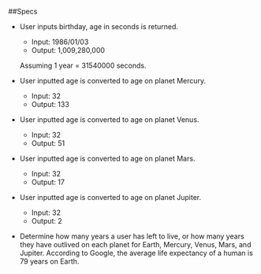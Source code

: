 ##Specs

* User inputs birthday, age in seconds is returned.
  * Input: 1986/01/03
  * Output: 1,009,280,000

  Assuming 1 year = 31540000 seconds.

* User inputted age is converted to age on planet Mercury.
  * Input: 32
  * Output: 133

* User inputted age is converted to age on planet Venus.
  * Input: 32
  * Output: 51

* User inputted age is converted to age on planet Mars.
  * Input: 32
  * Output: 17

* User inputted age is converted to age on planet Jupiter.
  * Input: 32
  * Output: 2

* Determine how many years a user has left to live, or how many years they have outlived on each planet for Earth, Mercury, Venus, Mars, and Jupiter.  According to Google, the average life expectancy of a human is 79 years on Earth.
